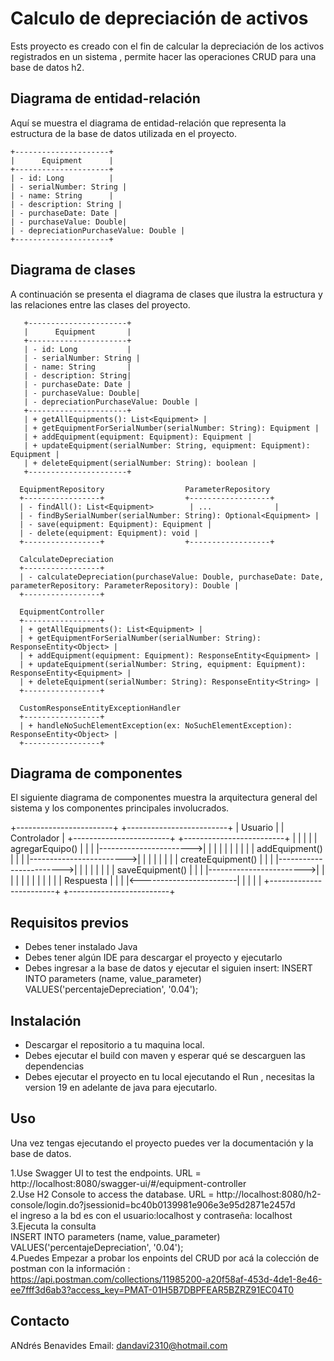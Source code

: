 # Calculo de depreciación de activos

Ests proyecto es creado con el fin de calcular la depreciación de los activos registrados en un sistema , permite hacer
las operaciones CRUD para una base de datos h2.

## Diagrama de entidad-relación

Aquí se muestra el diagrama de entidad-relación que representa la estructura de la base de datos utilizada en el proyecto.

    +---------------------+         
    |      Equipment      |         
    +---------------------+         
    | - id: Long          |         
    | - serialNumber: String |      
    | - name: String      |
    | - description: String |
    | - purchaseDate: Date |
    | - purchaseValue: Double|
    | - depreciationPurchaseValue: Double |
    +---------------------+

## Diagrama de clases

A continuación se presenta el diagrama de clases que ilustra la estructura y las relaciones entre las clases del proyecto.

       +----------------------+
       |      Equipment       |
       +----------------------+
       | - id: Long           |
       | - serialNumber: String |
       | - name: String       |
       | - description: String|
       | - purchaseDate: Date |
       | - purchaseValue: Double|
       | - depreciationPurchaseValue: Double |
       +----------------------+
       | + getAllEquipments(): List<Equipment> |
       | + getEquipmentForSerialNumber(serialNumber: String): Equipment |
       | + addEquipment(equipment: Equipment): Equipment |
       | + updateEquipment(serialNumber: String, equipment: Equipment): Equipment |
       | + deleteEquipment(serialNumber: String): boolean |
       +----------------------+

      EquipmentRepository                  ParameterRepository
      +-----------------+                  +------------------+
      | - findAll(): List<Equipment>        | ...              |
      | - findBySerialNumber(serialNumber: String): Optional<Equipment> |
      | - save(equipment: Equipment): Equipment |
      | - delete(equipment: Equipment): void |
      +-----------------+                  +------------------+

      CalculateDepreciation
      +-----------------+
      | - calculateDepreciation(purchaseValue: Double, purchaseDate: Date, parameterRepository: ParameterRepository): Double |
      +-----------------+

      EquipmentController
      +-----------------+
      | + getAllEquipments(): List<Equipment> |
      | + getEquipmentForSerialNumber(serialNumber: String): ResponseEntity<Object> |
      | + addEquipment(equipment: Equipment): ResponseEntity<Equipment> |
      | + updateEquipment(serialNumber: String, equipment: Equipment): ResponseEntity<Equipment> |
      | + deleteEquipment(serialNumber: String): ResponseEntity<String> |
      +-----------------+

      CustomResponseEntityExceptionHandler
      +-----------------+
      | + handleNoSuchElementException(ex: NoSuchElementException): ResponseEntity<Object> |
      +-----------------+

## Diagrama de componentes

El siguiente diagrama de componentes muestra la arquitectura general del sistema y los componentes principales involucrados.

+------------------------+                       +-------------------------+
|      Usuario           |                       |      Controlador         |
+------------------------+                       +-------------------------+
|                        |                       |                         |
|  agregarEquipo()       |                       |                         |
|----------------------->|                       |                         |
|                        |                       |                         |
|                        |                       |  addEquipment()         |
|                        |                       |------------------------>|
|                        |                       |                         |
|                        |                       |  createEquipment()      |
|                        |                       |------------------------>|
|                        |                       |                         |
|                        |                       |  saveEquipment()        |
|                        |                       |------------------------>|
|                        |                       |                         |
|                        |                       |                         |
|                        |                       |    Respuesta            |
|                        |                       |<------------------------|
|                        |                       |                         |
+------------------------+                       +-------------------------+

## Requisitos previos

- Debes tener instalado Java
- Debes tener algún IDE para descargar el proyecto y ejecutarlo
- Debes ingresar a la base de datos y ejecutar el siguien insert:
  INSERT INTO parameters (name, value_parameter) VALUES('percentajeDepreciation', '0.04');

## Instalación

- Descargar el repositorio a tu maquina local.
- Debes ejecutar el build con maven y esperar qué se descarguen las dependencias
- Debes ejecutar el proyecto en tu local ejecutando el Run , necesitas la version 19 en adelante de java para ejecutarlo.

## Uso

Una vez tengas ejecutando el proyecto puedes ver la documentación y la base de datos.

1.Use Swagger UI to test the endpoints. URL = http://localhost:8080/swagger-ui/#/equipment-controller <BR>
2.Use H2 Console to access the database. URL = http://localhost:8080/h2-console/login.do?jsessionid=bc40b0139981e906e3e95d2871e2457d <BR>
el ingreso a la bd es con el usuario:localhost y contraseña: localhost <BR>
3.Ejecuta la consulta <BR>
INSERT INTO parameters (name, value_parameter) VALUES('percentajeDepreciation', '0.04'); <BR>
4.Puedes Empezar a probar los enpoints del CRUD por acá la colección de postman con la información : <BR>
https://api.postman.com/collections/11985200-a20f58af-453d-4de1-8e46-ee7fff3d6ab3?access_key=PMAT-01H5B7DBPFEAR5BZRZ91EC04T0

## Contacto

ANdrés Benavides
Email: dandavi2310@hotmail.com
